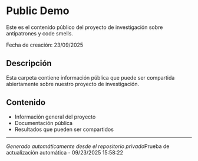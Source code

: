# Public Demo

Este es el contenido público del proyecto de investigación sobre antipatrones y code smells.

Fecha de creación: 23/09/2025

## Descripción
Esta carpeta contiene información pública que puede ser compartida abiertamente sobre nuestro proyecto de investigación.

## Contenido
- Información general del proyecto
- Documentación pública
- Resultados que pueden ser compartidos

---
*Generado automáticamente desde el repositorio privado*Prueba de actualización automática - 09/23/2025 15:58:22
